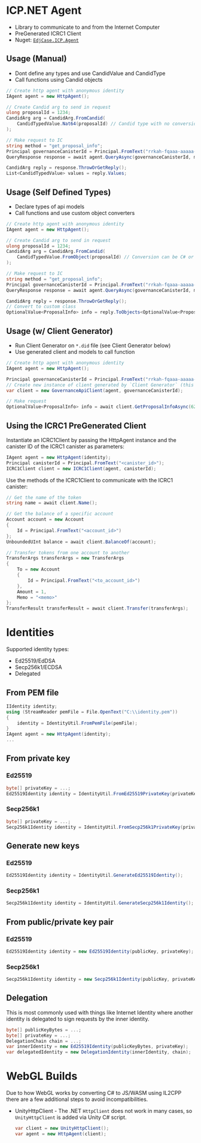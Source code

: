 # ICP.NET Agent

- Library to communicate to and from the Internet Computer
- PreGenerated ICRC1 Client
- Nuget: [`EdjCase.ICP.Agent`](https://www.nuget.org/packages/EdjCase.ICP.Agent)

## Usage (Manual)

- Dont define any types and use CandidValue and CandidType
- Call functions using Candid objects

```cs
// Create http agent with anonymous identity
IAgent agent = new HttpAgent();

// Create Candid arg to send in request
ulong proposalId = 1234;
CandidArg arg = CandidArg.FromCandid(
	CandidTypedValue.Nat64(proposalId) // Candid type with no conversion
);

// Make request to IC
string method = "get_proposal_info";
Principal governanceCanisterId = Principal.FromText("rrkah-fqaaa-aaaaa-aaaaq-cai");
QueryResponse response = await agent.QueryAsync(governanceCanisterId, method, arg);

CandidArg reply = response.ThrowOrGetReply();
List<CandidTypedValue> values = reply.Values;
```

## Usage (Self Defined Types)

- Declare types of api models
- Call functions and use custom object converters

```cs
// Create http agent with anonymous identity
IAgent agent = new HttpAgent();

// Create Candid arg to send in request
ulong proposalId = 1234;
CandidArg arg = CandidArg.FromCandid(
	CandidTypedValue.FromObject(proposalId) // Conversion can be C# or custom types
);

// Make request to IC
string method = "get_proposal_info";
Principal governanceCanisterId = Principal.FromText("rrkah-fqaaa-aaaaa-aaaaq-cai");
QueryResponse response = await agent.QueryAsync(governanceCanisterId, method, arg);

CandidArg reply = response.ThrowOrGetReply();
// Convert to custom class
OptionalValue<ProposalInfo> info = reply.ToObjects<OptionalValue<ProposalInfo>>(); // Conversion to custom or C# types
```

## Usage (w/ Client Generator)

- Run Client Generator on `*.did` file (see Client Generator below)
- Use generated client and models to call function

```cs
// Create http agent with anonymous identity
IAgent agent = new HttpAgent();

Principal governanceCanisterId = Principal.FromText("rrkah-fqaaa-aaaaa-aaaaq-cai");
// Create new instance of client generated by `Client Generator` (this is using Governance.did for the NNS)
var client = new GovernanceApiClient(agent, governanceCanisterId);

// Make request
OptionalValue<ProposalInfo> info = await client.GetProposalInfoAsync(62143);
```

## Using the ICRC1 PreGenerated Client

Instantiate an ICRC1Client by passing the HttpAgent instance and the canister ID of the ICRC1 canister as parameters:

```cs
IAgent agent = new HttpAgent(identity);
Principal canisterId = Principal.FromText("<canister_id>");
ICRC1Client client = new ICRC1Client(agent, canisterId);
```

Use the methods of the ICRC1Client to communicate with the ICRC1 canister:

```cs
// Get the name of the token
string name = await client.Name();

// Get the balance of a specific account
Account account = new Account
{
	Id = Principal.FromText("<account_id>")
};
UnboundedUInt balance = await client.BalanceOf(account);

// Transfer tokens from one account to another
TransferArgs transferArgs = new TransferArgs
{
	To = new Account
	{
		Id = Principal.FromText("<to_account_id>")
	},
	Amount = 1,
	Memo = "<memo>"
};
TransferResult transferResult = await client.Transfer(transferArgs);
```

# Identities
Supported identity types:
- Ed25519/EdDSA
- Secp256k1/ECDSA
- Delegated

## From PEM file
```cs
IIdentity identity;
using (StreamReader pemFile = File.OpenText("C:\\identity.pem"))
{
	identity = IdentityUtil.FromPemFile(pemFile);
}
IAgent agent = new HttpAgent(identity);
...
```

## From private key
### Ed25519
```cs
byte[] privateKey = ...;
Ed25519Identity identity = IdentityUtil.FromEd25519PrivateKey(privateKey);
```
### Secp256k1
```cs
byte[] privateKey = ...;
Secp256k1Identity identity = IdentityUtil.FromSecp256k1PrivateKey(privateKey);
```

## Generate new keys

### Ed25519
```cs
Ed25519Identity identity = IdentityUtil.GenerateEd25519Identity();
```
### Secp256k1
```cs
Secp256k1Identity identity = IdentityUtil.GenerateSecp256k1Identity();
```

## From public/private key pair
### Ed25519
```cs
Ed25519Identity identity = new Ed25519Identity(publicKey, privateKey);
```
### Secp256k1
```cs
Secp256k1Identity identity = new Secp256k1Identity(publicKey, privateKey);
```

## Delegation
This is most commonly used with things like Internet Identity where another identity is delegated to sign 
requests by the inner identity.

```cs
byte[] publicKeyBytes = ...;
byte[] privateKey = ...;
DelegationChain chain = ...;
var innerIdentity = new Ed25519Identity(publicKeyBytes, privateKey);
var delegatedIdentity = new DelegationIdentity(innerIdentity, chain);
```

# WebGL Builds
Due to how WebGL works by converting C# to JS/WASM using IL2CPP there are a few additional steps to avoid
incompatibilities. 
- UnityHttpClient - The .NET `HttpClient` does not work in many cases, so `UnityHttpClient` is added via Unity C# script.
	```cs
	var client = new UnityHttpClient();
	var agent = new HttpAgent(client);
	```
